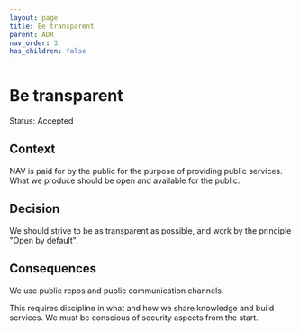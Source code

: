 ```yaml
---
layout: page
title: Be transparent
parent: ADR
nav_order: 3
has_children: false
---
```


# Be transparent

Status: Accepted

## Context

NAV is paid for by the public for the purpose of providing public services. What
we produce should be open and available for the public.

## Decision

We should strive to be as transparent as possible, and work by the principle
"Open by default".

## Consequences

We use public repos and public communication channels.

This requires discipline in what and how we share knowledge and build services.
We must be conscious of security aspects from the start.

